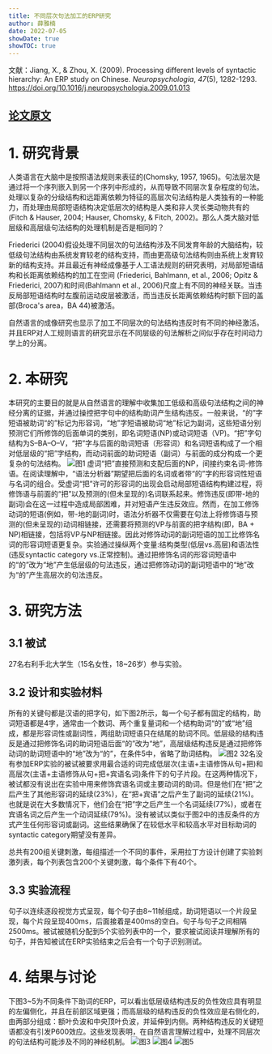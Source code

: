 ```yaml
---
title: 不同层次句法加工的ERP研究
author: 薛雅楠
date: 2022-07-05
showDate: true
showTOC: true
---
```

文献：Jiang, X., & Zhou, X. (2009). Processing different levels of syntactic hierarchy: An ERP study on Chinese. *Neuropsychologia*, *47*(5), 1282-1293.
https://doi.org/10.1016/j.neuropsychologia.2009.01.013
## [论文原文](../Source_Files/2022-07-05-XYN1.Pdf)
# 1. 研究背景
人类语言在大脑中是按照语法规则来表征的(Chomsky, 1957, 1965)。句法层次是通过将一个序列嵌入到另一个序列中形成的，从而导致不同层次复杂程度的句法。处理以复杂的分级结构和远距离依赖为特征的高层次句法结构是人类独有的一种能力，而处理由局部短语结构决定低层次的结构是人类和非人灵长类动物共有的(Fitch & Hauser, 2004; Hauser, Chomsky, & Fitch, 2002)。那么人类大脑对低层级和高层级句法结构的处理机制是否是相同的？

Friederici (2004)假设处理不同层次的句法结构涉及不同发育年龄的大脑结构，较低级句法结构由系统发育较老的结构支持，而由更高级句法结构则由系统上发育较新的结构支持。并且最近有神经成像基于人工语法规则的研究表明，对局部短语结构和长距离依赖结构的加工在空间 (Friederici, Bahlmann, et al., 2006; Opitz & Friederici, 2007)和时间(Bahlmann et al., 2006)尺度上有不同的神经关联。当违反局部短语结构时左腹前运动皮层被激活，而当违反长距离依赖结构时额下回的盖部(Broca's area，BA 44)被激活。

自然语言的成像研究也显示了加工不同层次的句法结构违反时有不同的神经激活。并且ERP对人工规则语言的研究显示在不同层级的句法解析之间似乎存在时间动力学上的分离。
# 2. 本研究
本研究的主要目的就是从自然语言的理解中收集加工低级和高级句法结构之间的神经分离的证据，并通过操控把字句中的结构助词产生结构违反。一般来说，“的”字短语被助词“的”标记为形容词，“地”字短语被助词“地”标记为副词，这些短语分别预测它们所修饰的后面单词的类别，即名词短语(NP)或动词短语（VP)。“把”字句结构为S–BA–O–V，“把”字与后面的助词短语（形容词）和名词短语构成了一个相对低层级的“把”字结构，而动词前面的助词短语（副词）与前面的成分构成一个更复杂的句法结构。
![图1](../Supporting_Information/2022-07-05-XYN2-Fig-1.png)
虚词“把”直接预测和支配后面的NP，间接约束名词-修饰语。在阅读理解中，“语法分析器”期望把后面的名词或者带“的”字的形容词性短语与名词的组合。受虚词“把”许可的形容词的出现会启动局部短语结构构建过程，将修饰语与前面的“把”以及预测的(但未呈现的)名词联系起来。修饰违反(即带-地的副词)会在这一过程中造成局部困难，并对短语产生违反效应。然而，在加工修饰动词的短语(例如，带-地的副词)时，语法分析器不仅需要在句法上将修饰语与预测的(但未呈现的)动词相链接，还需要将预测的VP与前面的把字结构(即，BA + NP)相链接，包括将VP与NP相链接。因此对修饰动词的副词短语的加工比修饰名词的形容词短语更复杂。实验通过操纵两个变量:结构类型(低层vs.高层)和语法性(违反syntactic category vs.正常控制)。通过把修饰名词的形容词短语中的“的”改为“地”产生低层级的句法违反，通过把修饰动词的副词短语中的“地”改为“的”产生高层次的句法违反。

# 3. 研究方法
## 3.1 被试
27名右利手北大学生（15名女性，18~26岁）参与实验。
## 3.2 设计和实验材料
所有的关键句都是汉语的把字句，如下图2所示，每一个句子都有固定的结构，助词短语都是4字，通常由一个数词、两个重复量词和一个结构助词“的”或“地”组成，都是形容词性或副词性，两组助词短语只在结尾的助词不同。低层级的结构违反是通过把修饰名词的助词短语后面“的”改为“地”，高层级结构违反是通过把修饰动词的助词短语中的“地”改为“的”，在条件5中，省略了助词结构。
![图2](../Supporting_Information/2022-07-05-XYN2-Fig-2.png)
32名没有参加ERP实验的被试被要求用最合适的词完成低层次(主语+主语修饰从句+把)和高层次(主语+主语修饰从句+把+宾语名词)条件下的句子片段。在这两种情况下，被试都没有说出在实验中用来修饰宾语名词或主要动词的助词。但是他们在“把”之后产生了其他形容词的延续(23%)，在“把+宾语”之后产生了副词的延续(21%)。也就是说在大多数情况下，他们会在“把”字之后产生一个名词延续(77%)，或者在宾语名词之后产生一个动词延续(79%)。没有被试以类似于图2中的违反条件的方式产生任何形容词或副词。这些结果确保了在较低水平和较高水平对目标助词的syntactic category期望没有差异。

总共有200组关键刺激，每组描述一个不同的事件，采用拉丁方设计创建了实验刺激列表，每个列表包含200个关键刺激，每个条件下有40个。
## 3.3 实验流程
句子以连续逐段视觉方式呈现，每个句子由8~11帧组成，助词短语以一个片段呈现，每个片段呈现400ms，后面接着是400ms的空白。句子与句子之间相隔2500ms。被试被随机分配到5个实验列表中的一个，要求被试阅读并理解所有的句子，并告知被试在ERP实验结束之后会有一个句子识别测试。
# 4. 结果与讨论
下图3~5为不同条件下助词的ERP，可以看出低层级结构违反的负性效应具有明显的左偏侧化，并且在前部区域更强；而高层级的结构违反的负性效应是右侧化的，由两部分组成：额叶负波和中央顶叶负波，并延伸到内侧。两种结构违反的关键短语都没有引发P600效应。这些发现表明，在自然语言理解过程中，处理不同层次的句法结构可能涉及不同的神经机制。
![图3](../Supporting_Information/2022-07-05-XYN2-Fig-3.png)
![图4](../Supporting_Information/2022-07-05-XYN2-Fig-4.png)
![图5](../Supporting_Information/2022-07-05-XYN2-Fig-5.png)
